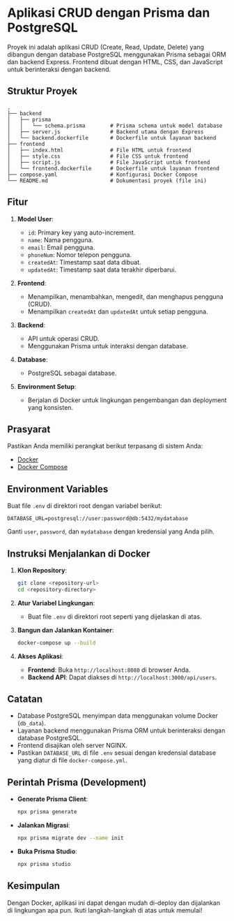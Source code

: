 
# Aplikasi CRUD dengan Prisma dan PostgreSQL

Proyek ini adalah aplikasi CRUD (Create, Read, Update, Delete) yang dibangun dengan database PostgreSQL menggunakan Prisma sebagai ORM dan backend Express. Frontend dibuat dengan HTML, CSS, dan JavaScript untuk berinteraksi dengan backend.

## Struktur Proyek

```
.
├── backend
│   ├── prisma
│   │   └── schema.prisma        # Prisma schema untuk model database
│   ├── server.js                # Backend utama dengan Express
│   └── backend.dockerfile       # Dockerfile untuk layanan backend
├── frontend
│   ├── index.html               # File HTML untuk frontend
│   ├── style.css                # File CSS untuk frontend
│   ├── script.js                # File JavaScript untuk frontend
│   └── frontend.dockerfile      # Dockerfile untuk layanan frontend
├── compose.yaml                 # Konfigurasi Docker Compose
└── README.md                    # Dokumentasi proyek (file ini)
```

## Fitur

1. **Model User**:

   - `id`: Primary key yang auto-increment.
   - `name`: Nama pengguna.
   - `email`: Email pengguna.
   - `phoneNum`: Nomor telepon pengguna.
   - `createdAt`: Timestamp saat data dibuat.
   - `updatedAt`: Timestamp saat data terakhir diperbarui.

2. **Frontend**:

   - Menampilkan, menambahkan, mengedit, dan menghapus pengguna (CRUD).
   - Menampilkan `createdAt` dan `updatedAt` untuk setiap pengguna.

3. **Backend**:

   - API untuk operasi CRUD.
   - Menggunakan Prisma untuk interaksi dengan database.

4. **Database**:

   - PostgreSQL sebagai database.

5. **Environment Setup**:

   - Berjalan di Docker untuk lingkungan pengembangan dan deployment yang konsisten.

## Prasyarat

Pastikan Anda memiliki perangkat berikut terpasang di sistem Anda:

- [Docker](https://www.docker.com/get-started)
- [Docker Compose](https://docs.docker.com/compose/install/)

## Environment Variables

Buat file `.env` di direktori root dengan variabel berikut:

```
DATABASE_URL=postgresql://user:password@db:5432/mydatabase
```

Ganti `user`, `password`, dan `mydatabase` dengan kredensial yang Anda pilih.

## Instruksi Menjalankan di Docker

1. **Klon Repository**:

   ```bash
   git clone <repository-url>
   cd <repository-directory>
   ```

2. **Atur Variabel Lingkungan**:

   - Buat file `.env` di direktori root seperti yang dijelaskan di atas.

3. **Bangun dan Jalankan Kontainer**:

   ```bash
   docker-compose up --build
   ```

4. **Akses Aplikasi**:

   - **Frontend**: Buka `http://localhost:8080` di browser Anda.
   - **Backend API**: Dapat diakses di `http://localhost:3000/api/users`.

## Catatan

- Database PostgreSQL menyimpan data menggunakan volume Docker (`db_data`).
- Layanan backend menggunakan Prisma ORM untuk berinteraksi dengan database PostgreSQL.
- Frontend disajikan oleh server NGINX.
- Pastikan `DATABASE_URL` di file `.env` sesuai dengan kredensial database yang diatur di file `docker-compose.yml`.

## Perintah Prisma (Development)

- **Generate Prisma Client**:

  ```bash
  npx prisma generate
  ```

- **Jalankan Migrasi**:

  ```bash
  npx prisma migrate dev --name init
  ```

- **Buka Prisma Studio**:

  ```bash
  npx prisma studio
  ```

## Kesimpulan

Dengan Docker, aplikasi ini dapat dengan mudah di-deploy dan dijalankan di lingkungan apa pun. Ikuti langkah-langkah di atas untuk memulai!
